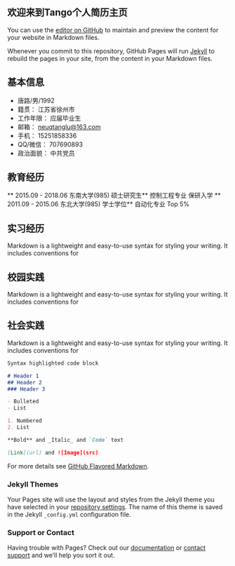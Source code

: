 ## 欢迎来到Tango个人简历主页

You can use the [editor on GitHub](https://github.com/GodloveParadise/tango-resume.github.com/edit/master/README.md) to maintain and preview the content for your website in Markdown files.

Whenever you commit to this repository, GitHub Pages will run [Jekyll](https://jekyllrb.com/) to rebuild the pages in your site, from the content in your Markdown files.

## 基本信息

- 唐路/男/1992
- 籍贯：    江苏省徐州市
- 工作年限： 应届毕业生
- 邮箱： neuqtanglu@163.com
- 手机： 15251858336
- QQ/微信：   707690893
- 政治面貌：  中共党员

## 教育经历

 ** 2015.09 - 2018.06     东南大学(985)        硕士研究生**
                            控制工程专业         保研入学
 ** 2011.09 - 2015.06     东北大学(985)        学士学位**
                             自动化专业          Top 5%

## 实习经历

Markdown is a lightweight and easy-to-use syntax for styling your writing. It includes conventions for





## 校园实践

Markdown is a lightweight and easy-to-use syntax for styling your writing. It includes conventions for





## 社会实践

Markdown is a lightweight and easy-to-use syntax for styling your writing. It includes conventions for


```markdown
Syntax highlighted code block

# Header 1
## Header 2
### Header 3

- Bulleted
- List

1. Numbered
2. List

**Bold** and _Italic_ and `Code` text

[Link](url) and ![Image](src)
```

For more details see [GitHub Flavored Markdown](https://guides.github.com/features/mastering-markdown/).

### Jekyll Themes

Your Pages site will use the layout and styles from the Jekyll theme you have selected in your [repository settings](https://github.com/GodloveParadise/tango-resume.github.com/settings). The name of this theme is saved in the Jekyll `_config.yml` configuration file.

### Support or Contact

Having trouble with Pages? Check out our [documentation](https://help.github.com/categories/github-pages-basics/) or [contact support](https://github.com/contact) and we’ll help you sort it out.
